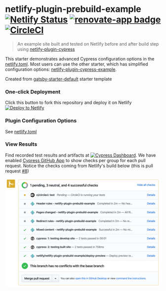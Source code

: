 # netlify-plugin-prebuild-example [![Netlify Status](https://api.netlify.com/api/v1/badges/b886d5e8-4be4-4a23-8c65-7601ae479c53/deploy-status)](https://app.netlify.com/sites/netlify-plugin-prebuild-example/deploys) [![renovate-app badge][renovate-badge]][renovate-app] [![CircleCI](https://circleci.com/gh/cypress-io/netlify-plugin-prebuild-example/tree/master.svg?style=svg)](https://circleci.com/gh/cypress-io/netlify-plugin-prebuild-example/tree/master)
> An example site built and tested on Netlify before and after build step using [netlify-plugin-cypress](https://github.com/cypress-io/netlify-plugin-cypress)

This starter demonstrates advanced Cypress configuration options in the [netlify.toml](netlify.toml). Most users can use the other starter, which has simplified configuration options: [netlify-plugin-cypress-example](https://github.com/cypress-io/netlify-plugin-cypress-example).

Created from [gatsby-starter-default](https://www.gatsbyjs.org/starters/gatsbyjs/gatsby-starter-default/) starter template

### One-click Deployment
Click this button to fork this repository and deploy it on Netlify [![Deploy to Netlify](https://www.netlify.com/img/deploy/button.svg)](https://app.netlify.com/start/deploy?repository=https://github.com/cypress-io/netlify-plugin-prebuild-example)

### Plugin Configuration Options
See [netlify.toml](netlify.toml)

### View Results
Find recorded test results and artifacts at [![Cypress Dashboard](https://img.shields.io/badge/cypress-dashboard-brightgreen.svg)](https://dashboard.cypress.io/#/projects/ns1yet/runs). We have enabled [Cypress GitHub App](https://on.cypress.io/github-integration) to show checks per group for each pull request. Notice the checks coming from Netlify's build below (this is pull request [#8](https://github.com/cypress-io/netlify-plugin-prebuild-example/pull/8))

![Netlify to Cypress Dashboard to GH Integration checks](images/netlify-to-cy-gh-app-checks.png)

[renovate-badge]: https://img.shields.io/badge/renovate-app-blue.svg
[renovate-app]: https://renovateapp.com/

